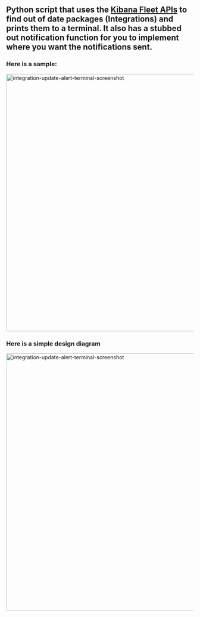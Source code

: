 ## Python script that uses the [Kibana Fleet APIs](https://www.elastic.co/guide/en/fleet/current/fleet-apis.html) to find out of date packages (Integrations) and prints them to a terminal.  It also has a stubbed out notification function for you to implement where you want the notifications sent.

### Here is a sample:
<img width="690" alt="integration-update-alert-terminal-screenshot" src="https://github.com/codingogre/IntegrationUpdateAlert/assets/2017420/bf729be3-f508-4108-a929-d129926d7a46">

### Here is a simple design diagram
<img width="690" alt="integration-update-alert-terminal-screenshot" src="https://github.com/codingogre/IntegrationUpdateAlert/assets/2017420/f034bb63-d5a9-4f20-aaa9-9240f7da0106">
